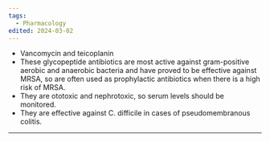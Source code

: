 ```yaml
---
tags:
  - Pharmacology
edited: 2024-03-02
---
```

- Vancomycin and teicoplanin
- These glycopeptide antibiotics are most active against gram-positive aerobic and anaerobic bacteria and have proved to be effective against MRSA, so are often used as prophylactic antibiotics when there is a high risk of MRSA.
- They are ototoxic and nephrotoxic, so serum levels should be monitored. 
- They are effective against C. difficile in cases of pseudomembranous colitis.

---
